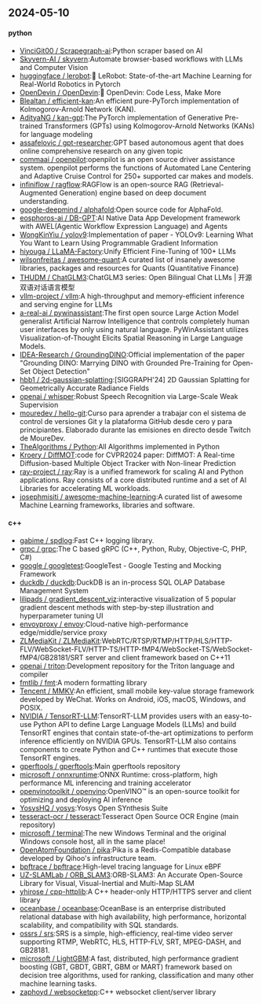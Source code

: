 ## 2024-05-10

#### python
* [VinciGit00 / Scrapegraph-ai](https://github.com/VinciGit00/Scrapegraph-ai):Python scraper based on AI
* [Skyvern-AI / skyvern](https://github.com/Skyvern-AI/skyvern):Automate browser-based workflows with LLMs and Computer Vision
* [huggingface / lerobot](https://github.com/huggingface/lerobot):🤗 LeRobot: State-of-the-art Machine Learning for Real-World Robotics in Pytorch
* [OpenDevin / OpenDevin](https://github.com/OpenDevin/OpenDevin):🐚 OpenDevin: Code Less, Make More
* [Blealtan / efficient-kan](https://github.com/Blealtan/efficient-kan):An efficient pure-PyTorch implementation of Kolmogorov-Arnold Network (KAN).
* [AdityaNG / kan-gpt](https://github.com/AdityaNG/kan-gpt):The PyTorch implementation of Generative Pre-trained Transformers (GPTs) using Kolmogorov-Arnold Networks (KANs) for language modeling
* [assafelovic / gpt-researcher](https://github.com/assafelovic/gpt-researcher):GPT based autonomous agent that does online comprehensive research on any given topic
* [commaai / openpilot](https://github.com/commaai/openpilot):openpilot is an open source driver assistance system. openpilot performs the functions of Automated Lane Centering and Adaptive Cruise Control for 250+ supported car makes and models.
* [infiniflow / ragflow](https://github.com/infiniflow/ragflow):RAGFlow is an open-source RAG (Retrieval-Augmented Generation) engine based on deep document understanding.
* [google-deepmind / alphafold](https://github.com/google-deepmind/alphafold):Open source code for AlphaFold.
* [eosphoros-ai / DB-GPT](https://github.com/eosphoros-ai/DB-GPT):AI Native Data App Development framework with AWEL(Agentic Workflow Expression Language) and Agents
* [WongKinYiu / yolov9](https://github.com/WongKinYiu/yolov9):Implementation of paper - YOLOv9: Learning What You Want to Learn Using Programmable Gradient Information
* [hiyouga / LLaMA-Factory](https://github.com/hiyouga/LLaMA-Factory):Unify Efficient Fine-Tuning of 100+ LLMs
* [wilsonfreitas / awesome-quant](https://github.com/wilsonfreitas/awesome-quant):A curated list of insanely awesome libraries, packages and resources for Quants (Quantitative Finance)
* [THUDM / ChatGLM3](https://github.com/THUDM/ChatGLM3):ChatGLM3 series: Open Bilingual Chat LLMs | 开源双语对话语言模型
* [vllm-project / vllm](https://github.com/vllm-project/vllm):A high-throughput and memory-efficient inference and serving engine for LLMs
* [a-real-ai / pywinassistant](https://github.com/a-real-ai/pywinassistant):The first open source Large Action Model generalist Artificial Narrow Intelligence that controls completely human user interfaces by only using natural language. PyWinAssistant utilizes Visualization-of-Thought Elicits Spatial Reasoning in Large Language Models.
* [IDEA-Research / GroundingDINO](https://github.com/IDEA-Research/GroundingDINO):Official implementation of the paper "Grounding DINO: Marrying DINO with Grounded Pre-Training for Open-Set Object Detection"
* [hbb1 / 2d-gaussian-splatting](https://github.com/hbb1/2d-gaussian-splatting):[SIGGRAPH'24] 2D Gaussian Splatting for Geometrically Accurate Radiance Fields
* [openai / whisper](https://github.com/openai/whisper):Robust Speech Recognition via Large-Scale Weak Supervision
* [mouredev / hello-git](https://github.com/mouredev/hello-git):Curso para aprender a trabajar con el sistema de control de versiones Git y la plataforma GitHub desde cero y para principiantes. Elaborado durante las emisiones en directo desde Twitch de MoureDev.
* [TheAlgorithms / Python](https://github.com/TheAlgorithms/Python):All Algorithms implemented in Python
* [Kroery / DiffMOT](https://github.com/Kroery/DiffMOT):code for CVPR2024 paper: DiffMOT: A Real-time Diffusion-based Multiple Object Tracker with Non-linear Prediction
* [ray-project / ray](https://github.com/ray-project/ray):Ray is a unified framework for scaling AI and Python applications. Ray consists of a core distributed runtime and a set of AI Libraries for accelerating ML workloads.
* [josephmisiti / awesome-machine-learning](https://github.com/josephmisiti/awesome-machine-learning):A curated list of awesome Machine Learning frameworks, libraries and software.

#### c++
* [gabime / spdlog](https://github.com/gabime/spdlog):Fast C++ logging library.
* [grpc / grpc](https://github.com/grpc/grpc):The C based gRPC (C++, Python, Ruby, Objective-C, PHP, C#)
* [google / googletest](https://github.com/google/googletest):GoogleTest - Google Testing and Mocking Framework
* [duckdb / duckdb](https://github.com/duckdb/duckdb):DuckDB is an in-process SQL OLAP Database Management System
* [lilipads / gradient_descent_viz](https://github.com/lilipads/gradient_descent_viz):interactive visualization of 5 popular gradient descent methods with step-by-step illustration and hyperparameter tuning UI
* [envoyproxy / envoy](https://github.com/envoyproxy/envoy):Cloud-native high-performance edge/middle/service proxy
* [ZLMediaKit / ZLMediaKit](https://github.com/ZLMediaKit/ZLMediaKit):WebRTC/RTSP/RTMP/HTTP/HLS/HTTP-FLV/WebSocket-FLV/HTTP-TS/HTTP-fMP4/WebSocket-TS/WebSocket-fMP4/GB28181/SRT server and client framework based on C++11
* [openai / triton](https://github.com/openai/triton):Development repository for the Triton language and compiler
* [fmtlib / fmt](https://github.com/fmtlib/fmt):A modern formatting library
* [Tencent / MMKV](https://github.com/Tencent/MMKV):An efficient, small mobile key-value storage framework developed by WeChat. Works on Android, iOS, macOS, Windows, and POSIX.
* [NVIDIA / TensorRT-LLM](https://github.com/NVIDIA/TensorRT-LLM):TensorRT-LLM provides users with an easy-to-use Python API to define Large Language Models (LLMs) and build TensorRT engines that contain state-of-the-art optimizations to perform inference efficiently on NVIDIA GPUs. TensorRT-LLM also contains components to create Python and C++ runtimes that execute those TensorRT engines.
* [gperftools / gperftools](https://github.com/gperftools/gperftools):Main gperftools repository
* [microsoft / onnxruntime](https://github.com/microsoft/onnxruntime):ONNX Runtime: cross-platform, high performance ML inferencing and training accelerator
* [openvinotoolkit / openvino](https://github.com/openvinotoolkit/openvino):OpenVINO™ is an open-source toolkit for optimizing and deploying AI inference
* [YosysHQ / yosys](https://github.com/YosysHQ/yosys):Yosys Open SYnthesis Suite
* [tesseract-ocr / tesseract](https://github.com/tesseract-ocr/tesseract):Tesseract Open Source OCR Engine (main repository)
* [microsoft / terminal](https://github.com/microsoft/terminal):The new Windows Terminal and the original Windows console host, all in the same place!
* [OpenAtomFoundation / pika](https://github.com/OpenAtomFoundation/pika):Pika is a Redis-Compatible database developed by Qihoo's infrastructure team.
* [bpftrace / bpftrace](https://github.com/bpftrace/bpftrace):High-level tracing language for Linux eBPF
* [UZ-SLAMLab / ORB_SLAM3](https://github.com/UZ-SLAMLab/ORB_SLAM3):ORB-SLAM3: An Accurate Open-Source Library for Visual, Visual-Inertial and Multi-Map SLAM
* [yhirose / cpp-httplib](https://github.com/yhirose/cpp-httplib):A C++ header-only HTTP/HTTPS server and client library
* [oceanbase / oceanbase](https://github.com/oceanbase/oceanbase):OceanBase is an enterprise distributed relational database with high availability, high performance, horizontal scalability, and compatibility with SQL standards.
* [ossrs / srs](https://github.com/ossrs/srs):SRS is a simple, high-efficiency, real-time video server supporting RTMP, WebRTC, HLS, HTTP-FLV, SRT, MPEG-DASH, and GB28181.
* [microsoft / LightGBM](https://github.com/microsoft/LightGBM):A fast, distributed, high performance gradient boosting (GBT, GBDT, GBRT, GBM or MART) framework based on decision tree algorithms, used for ranking, classification and many other machine learning tasks.
* [zaphoyd / websocketpp](https://github.com/zaphoyd/websocketpp):C++ websocket client/server library
